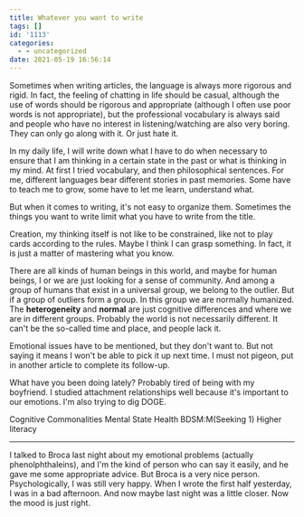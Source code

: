 ```yaml
---
title: Whatever you want to write
tags: []
id: '1113'
categories:
  - - uncategorized
date: 2021-05-19 16:56:14
---
```


Sometimes when writing articles, the language is always more rigorous and rigid. In fact, the feeling of chatting in life should be casual, although the use of words should be rigorous and appropriate (although I often use poor words is not appropriate), but the professional vocabulary is always said and people who have no interest in listening/watching are also very boring. They can only go along with it. Or just hate it.

In my daily life, I will write down what I have to do when necessary to ensure that I am thinking in a certain state in the past or what is thinking in my mind. At first I tried vocabulary, and then philosophical sentences. For me, different languages bear different stories in past memories. Some have to teach me to grow, some have to let me learn, understand what.

But when it comes to writing, it's not easy to organize them. Sometimes the things you want to write limit what you have to write from the title.

Creation, my thinking itself is not like to be constrained, like not to play cards according to the rules. Maybe I think I can grasp something. In fact, it is just a matter of mastering what you know.

There are all kinds of human beings in this world, and maybe for human beings, I or we are just looking for a sense of community. And among a group of humans that exist in a universal group, we belong to the outlier. But if a group of outliers form a group. In this group we are normally humanized. The **heterogeneity** and **normal** are just cognitive differences and where we are in different groups. Probably the world is not necessarily different. It can't be the so-called time and place, and people lack it.

Emotional issues have to be mentioned, but they don't want to. But not saying it means I won't be able to pick it up next time. I must not pigeon, put in another article to complete its follow-up.

What have you been doing lately? Probably tired of being with my boyfriend. I studied attachment relationships well because it's important to our emotions. I'm also trying to dig DOGE.

Cognitive Commonalities Mental State Health BDSM:M(Seeking 1) Higher literacy

* * *

I talked to Broca last night about my emotional problems (actually phenolphthaleins), and I'm the kind of person who can say it easily, and he gave me some appropriate advice. But Broca is a very nice person. Psychologically, I was still very happy. When I wrote the first half yesterday, I was in a bad afternoon. And now maybe last night was a little closer. Now the mood is just right.